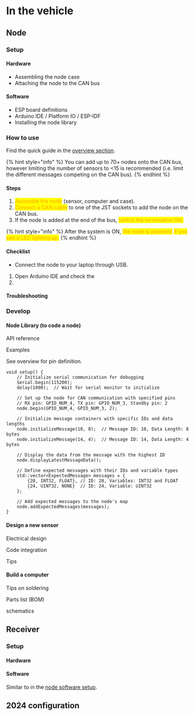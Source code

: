# In the vehicle

## Node

### Setup

#### Hardware

* Assembling the node case
* Attaching the node to the CAN bus

#### Software

* ESP board definitions
* Arduino IDE / Platform IO / ESP-IDF
* Installing the node library

### How to use

Find the quick guide in the [overview section](./#quick-installation-guide).

{% hint style="info" %}
You can add up to 70+ nodes onto the CAN bus, however limiting the number of sensors to <15 is recommended (i.e. limit the different messages competing on the CAN bus).
{% endhint %}

#### Steps

1. <mark style="color:orange;">Assemble the node</mark> (sensor, computer and case).
2. <mark style="color:orange;">Connect a CAN cable</mark> to one of the JST sockets to add the node on the CAN bus.
3. If the node is added at the end of the bus, <mark style="color:orange;">switch the termination ON.</mark>

{% hint style="info" %}
After the system is ON, <mark style="color:orange;">the node is powered</mark> <mark style="color:orange;">if you see a LED lighting up.</mark>
{% endhint %}

#### Checklist



* Connect the node to your laptop through USB.



1. Open Arduino IDE and check the&#x20;
2.

#### Troubleshooting



### Develop

#### Node Library (to code a node)

API reference



Examples

See overview for pin definition.

```arduino
void setup() {
    // Initialize serial communication for debugging
    Serial.begin(115200);
    delay(1000);  // Wait for serial monitor to initialize

    // Set up the node for CAN communication with specified pins
    // RX pin: GPIO_NUM_4, TX pin: GPIO_NUM_3, Standby pin: 2
    node.begin(GPIO_NUM_4, GPIO_NUM_3, 2);

    // Initialize message containers with specific IDs and data lengths
    node.initializeMessage(10, 8);  // Message ID: 10, Data Length: 8 bytes
    node.initializeMessage(14, 4);  // Message ID: 14, Data Length: 4 bytes

    // Display the data from the message with the highest ID
    node.displayLatestMessageData();

    // Define expected messages with their IDs and variable types
    std::vector<ExpectedMessage> messages = {
        {20, INT32, FLOAT}, // ID: 20, Variables: INT32 and FLOAT
        {24, UINT32, NONE}  // ID: 24, Variable: UINT32
    };

    // Add expected messages to the node's map
    node.addExpectedMessages(messages);
}
```

#### Design a new sensor

Electrical design

Code integration

Tips

#### Build a computer

Tips on soldering

Parts list (BOM)

schematics







## Receiver

### Setup

#### Hardware

#### Software

Similar to in the [node software setup](in-the-vehicle.md#software).







## 2024 configuration





